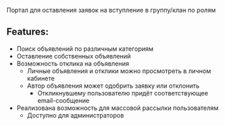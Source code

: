 Портал для оставления заявок на вступление в группу/клан по ролям

## Features:

- Поиск объявлений по различным категориям
- Оставление собственных объявлений
- Возможность отклика на объявления
    - Личные объявления и отклики можно просмотреть в личном кабинете
    - Автор объявления может одобрить заявку или отклонить
        - Откликнувшему пользователю придёт соответствующее email-сообщение
- Реализована возможность для массовой рассылки пользователям
    - Доступно для администраторов